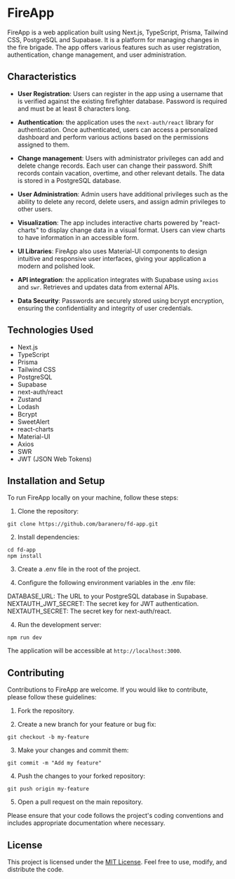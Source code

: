 # FireApp

FireApp is a web application built using Next.js, TypeScript, Prisma, Tailwind CSS, PostgreSQL and Supabase. It is a platform for managing changes in the fire brigade. The app offers various features such as user registration, authentication, change management, and user administration.

## Characteristics

- **User Registration**: Users can register in the app using a username that is verified against the existing firefighter database. Password is required and must be at least 8 characters long.

- **Authentication**: the application uses the `next-auth/react` library for authentication. Once authenticated, users can access a personalized dashboard and perform various actions based on the permissions assigned to them.

- **Change management**: Users with administrator privileges can add and delete change records. Each user can change their password. Shift records contain vacation, overtime, and other relevant details. The data is stored in a PostgreSQL database.

- **User Administration**: Admin users have additional privileges such as the ability to delete any record, delete users, and assign admin privileges to other users.

- **Visualization**: The app includes interactive charts powered by "react-charts" to display change data in a visual format. Users can view charts to have information in an accessible form.

- **UI Libraries**: FireApp also uses Material-UI components to design intuitive and responsive user interfaces, giving your application a modern and polished look.

- **API integration**: the application integrates with Supabase using `axios` and `swr`. Retrieves and updates data from external APIs.

- **Data Security**: Passwords are securely stored using bcrypt encryption, ensuring the confidentiality and integrity of user credentials.

## Technologies Used

- Next.js
- TypeScript
- Prisma
- Tailwind CSS
- PostgreSQL
- Supabase
- next-auth/react
- Zustand
- Lodash
- Bcrypt
- SweetAlert
- react-charts
- Material-UI
- Axios
- SWR
- JWT (JSON Web Tokens)

## Installation and Setup

To run FireApp locally on your machine, follow these steps:

1. Clone the repository:

`git clone https://github.com/baranero/fd-app.git`


2. Install dependencies:

`cd fd-app` </br>
`npm install`

3. Create a .env file in the root of the project.

4. Configure the following environment variables in the .env file:

DATABASE_URL: The URL to your PostgreSQL database in Supabase.
NEXTAUTH_JWT_SECRET: The secret key for JWT authentication.
NEXTAUTH_SECRET: The secret key for next-auth/react.

4. Run the development server:

`npm run dev`


The application will be accessible at `http://localhost:3000`.

## Contributing

Contributions to FireApp are welcome. If you would like to contribute, please follow these guidelines:

1. Fork the repository.

2. Create a new branch for your feature or bug fix:

`git checkout -b my-feature`

3. Make your changes and commit them:

`git commit -m "Add my feature"`

4. Push the changes to your forked repository:

`git push origin my-feature`

5. Open a pull request on the main repository.

Please ensure that your code follows the project's coding conventions and includes appropriate documentation where necessary.

## License

This project is licensed under the [MIT License](https://opensource.org/licenses/MIT). Feel free to use, modify, and distribute the code.
